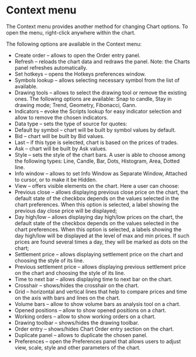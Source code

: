 # Context menu

The Context menu provides another method for changing Chart options. To open the menu, right-click anywhere within the chart.

The following options are available in the Context menu:

* Create order – allows to open the Order entry panel.
* Refresh – reloads the chart data and redraws the panel. Note: the Charts panel refreshes automatically.
* Set hotkeys – opens the Hotkeys preferences window.
* Symbols lookup – allows selecting necessary symbol from the list of available.
* Drawing tools – allows to select the drawing tool or remove the existing ones. The following options are available: Snap to candle, Stay in drawing mode; Trend, Geometry, Fibonacci, Gann.
* Indicators – evoke the Scripts lookup for easy indicator selection and allow to remove the chosen indicators.
* Data type – sets the type of source for quotes:
* Default by symbol – chart will be built by symbol values by default.
* Bid – chart will be built by Bid values.
* Last – if this type is selected, chart is based on the prices of trades.
* Ask – chart will be built by Ask values.
* Style – sets the style of the chart bars. A user is able to choose among the following types: Line, Candle, Bar, Dots, Histogram, Area, Dotted line.
* Info window – allows to set Info Window as Separate Window, Attached to cursor, or to make it be Hidden.
* View – offers visible elements on the chart. Here a user can choose:
* Previous close – allows displaying previous close price on the chart, the default state of the checkbox depends on the values selected in the chart preferences. When this option is selected, a label showing the previous day close price will be displayed;
* Day high/low – allows displaying day high/low prices on the chart, the default state of the checkbox depends on the values selected in the chart preferences. When this option is selected, a labels showing the day high/low will be displayed at the level of max and min prices. If such prices are found several times a day, they will be marked as dots on the chart;
* Settlement price – allows displaying settlement price on the chart and choosing the style of its line.
* Previous settlement price – allows displaying previous settlement price on the chart and choosing the style of its line.
* Time to next bar – allows displaying time to next bar on the chart.
* Crosshair – shows/hides the crosshair on the chart.
* Grid – horizontal and vertical lines that help to compare prices and time on the axis with bars and lines on the chart.
* Volume bars – allow to show volume bars as analysis tool on a chart.
* Opened positions – allow to show opened positions on a chart.
* Working orders – allow to show working orders on a chart.
* Drawing toolbar – shows/hides the drawing toolbar.
* Order entry – shows/hides Chart Order entry section on the chart.
* Duplicate panel – allows to duplicate the chosen panel.
* Preferences – open the Preferences panel that allows users to adjust view, scale, style and other parameters of the chart.

